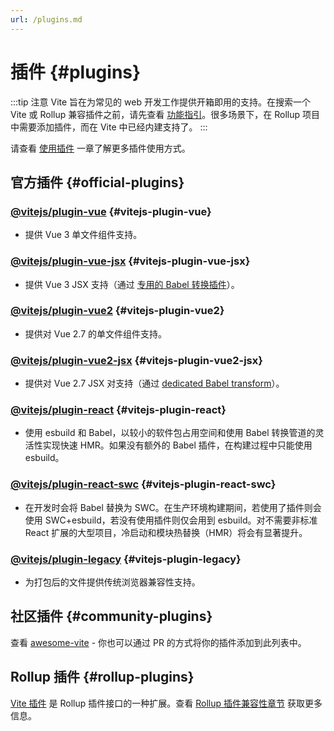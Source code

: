 ```yaml
---
url: /plugins.md
---
```

# 插件 {#plugins}

:::tip 注意
Vite 旨在为常见的 web 开发工作提供开箱即用的支持。在搜索一个 Vite 或 Rollup 兼容插件之前，请先查看 [功能指引](../guide/features.md)。很多场景下，在 Rollup 项目中需要添加插件，而在 Vite 中已经内建支持了。
:::

请查看 [使用插件](../guide/using-plugins) 一章了解更多插件使用方式。

## 官方插件 {#official-plugins}

### [@vitejs/plugin-vue](https://github.com/vitejs/vite-plugin-vue/tree/main/packages/plugin-vue) {#vitejs-plugin-vue}

* 提供 Vue 3 单文件组件支持。

### [@vitejs/plugin-vue-jsx](https://github.com/vitejs/vite-plugin-vue/tree/main/packages/plugin-vue-jsx) {#vitejs-plugin-vue-jsx}

* 提供 Vue 3 JSX 支持（通过 [专用的 Babel 转换插件](https://github.com/vuejs/jsx-next)）。

### [@vitejs/plugin-vue2](https://github.com/vitejs/vite-plugin-vue2) {#vitejs-plugin-vue2}

* 提供对 Vue 2.7 的单文件组件支持。

### [@vitejs/plugin-vue2-jsx](https://github.com/vitejs/vite-plugin-vue2-jsx) {#vitejs-plugin-vue2-jsx}

* 提供对 Vue 2.7 JSX 对支持（通过 [dedicated Babel transform](https://github.com/vuejs/jsx-vue2/)）。

### [@vitejs/plugin-react](https://github.com/vitejs/vite-plugin-react/tree/main/packages/plugin-react) {#vitejs-plugin-react}

* 使用 esbuild 和 Babel，以较小的软件包占用空间和使用 Babel 转换管道的灵活性实现快速 HMR。如果没有额外的 Babel 插件，在构建过程中只能使用 esbuild。

### [@vitejs/plugin-react-swc](https://github.com/vitejs/vite-plugin-react-swc) {#vitejs-plugin-react-swc}

* 在开发时会将 Babel 替换为 SWC。在生产环境构建期间，若使用了插件则会使用 SWC+esbuild，若没有使用插件则仅会用到 esbuild。对不需要非标准 React 扩展的大型项目，冷启动和模块热替换（HMR）将会有显著提升。

### [@vitejs/plugin-legacy](https://github.com/vitejs/vite/tree/main/packages/plugin-legacy) {#vitejs-plugin-legacy}

* 为打包后的文件提供传统浏览器兼容性支持。

## 社区插件 {#community-plugins}

查看 [awesome-vite](https://github.com/vitejs/awesome-vite#plugins) - 你也可以通过 PR 的方式将你的插件添加到此列表中。

## Rollup 插件 {#rollup-plugins}

[Vite 插件](../guide/api-plugin) 是 Rollup 插件接口的一种扩展。查看 [Rollup 插件兼容性章节](../guide/api-plugin#rollup-plugin-compatibility) 获取更多信息。
